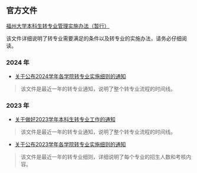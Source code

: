 ## 官方文件

[福州大学本科生转专业管理实施办法（暂行）](https://jwch.fzu.edu.cn/info/1056/4052.htm)

该文件详细说明了转专业需要满足的条件以及转专业的实施办法，请务必仔细阅读。

### 2024 年

- [关于公布2024学年各学院转专业实施细则的通知](https://jwch.fzu.edu.cn/info/1036/13748.htm)

> 该文件是最近一年的转专业通知，说明了整个转专业流程的时间线。

### 2023 年

- [关于做好2023学年本科生转专业工作的通知](https://jwch.fzu.edu.cn/info/1036/13043.htm)

> 该文件是最近一年的转专业通知，说明了整个转专业流程的时间线。

- [关于公布2023学年各学院转专业实施细则的通知](https://jwch.fzu.edu.cn/info/1036/13102.htm)

> 该文件是最近一年的转专业细则，详细说明了每个专业的招生人数和考核内容。
